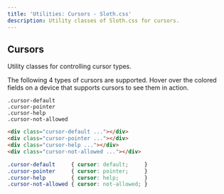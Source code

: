 ```yaml
---
title: 'Utilities: Cursors - Sloth.css'
description: Utility classes of Sloth.css for cursors.
---
```


## Cursors

Utility classes for controlling cursor types.

The following 4 types of cursors are supported. Hover over the colored fields on a device that supports cursors to see them in action.

<div class="demo flex flex-wrap gap-8">
  <div class="flex-col items-center gap-4">
    <div class="cursor-default w-32 h-16 bg-accent rounded"></div>
    <code>.cursor-default</code>
  </div>
  <div class="flex-col items-center gap-4">
    <div class="cursor-pointer w-32 h-16 bg-accent rounded"></div>
    <code>.cursor-pointer</code>
  </div>
  <div class="flex-col items-center gap-4">
    <div class="cursor-help w-32 h-16 bg-accent rounded"></div>
    <code>.cursor-help</code>
  </div>
  <div class="flex-col items-center gap-4">
    <div class="cursor-not-allowed w-32 h-16 bg-accent rounded"></div>
    <code>.cursor-not-allowed</code>
  </div>
</div>

```html
<div class="cursor-default ..."></div>
<div class="cursor-pointer ..."></div>
<div class="cursor-help ..."></div>
<div class="cursor-not-allowed ..."></div>
```

```css
.cursor-default     { cursor: default;     }
.cursor-pointer     { cursor: pointer;     }
.cursor-help        { cursor: help;        }
.cursor-not-allowed { cursor: not-allowed; }
```
